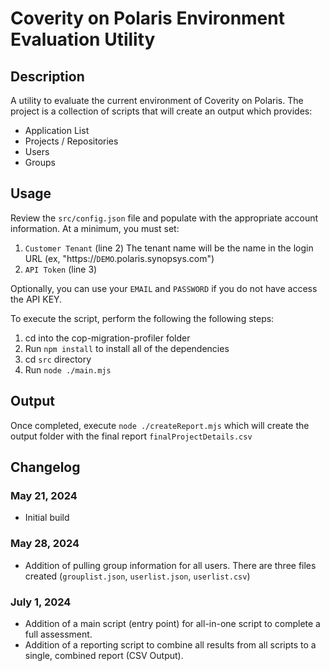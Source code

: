 # Coverity on Polaris Environment Evaluation Utility

## Description

A utility to evaluate the current environment of Coverity on Polaris. The project is a collection of scripts that will create an output which provides:

- Application List
- Projects / Repositories
- Users
- Groups


## Usage

Review the `src/config.json` file and populate with the appropriate account information. At a minimum, you must set:

1. `Customer Tenant` (line 2) The tenant name will be the name in the login URL (ex, "https://`DEMO`.polaris.synopsys.com")
2. `API Token` (line 3)

Optionally, you can use your `EMAIL` and `PASSWORD` if you do not have access the API KEY.

To execute the script, perform the following the following steps:

1.  cd into the cop-migration-profiler folder
2.  Run `npm install` to install all of the dependencies
3.  cd `src` directory
4.  Run `node ./main.mjs`

## Output

Once completed, execute `node ./createReport.mjs` which will create the output folder with the final report `finalProjectDetails.csv`

## Changelog

### May 21, 2024
- Initial build

### May 28, 2024
- Addition of pulling group information for all users. There are three files created (`grouplist.json`, `userlist.json`, `userlist.csv`)

### July 1, 2024
- Addition of a main script (entry point) for all-in-one script to complete a full assessment.
- Addition of a reporting script to combine all results from all scripts to a single, combined report (CSV Output).
